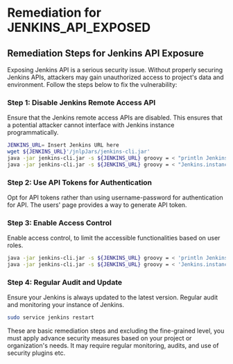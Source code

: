 # Remediation for JENKINS_API_EXPOSED

## Remediation Steps for Jenkins API Exposure
Exposing Jenkins API is a serious security issue. Without properly securing Jenkins APIs, attackers may gain unauthorized access to project's data and environment. Follow the steps below to fix the vulnerability:

### Step 1: Disable Jenkins Remote Access API
Ensure that the Jenkins remote access APIs are disabled. This ensures that a potential attacker cannot interface with Jenkins instance programmatically.

```bash
JENKINS_URL= Insert Jenkins URL here
wget ${JENKINS_URL}'/jnlpJars/jenkins-cli.jar'
java -jar jenkins-cli.jar -s ${JENKINS_URL} groovy = < "println Jenkins.instance.getDescriptor('jenkins.security.apitoken.ApiTokenPropertyConfiguration').getCreationOfLegacyTokenEnabled()"
java -jar jenkins-cli.jar -s ${JENKINS_URL} groovy = < "Jenkins.instance.getDescriptor('jenkins.security.apitoken.ApiTokenPropertyConfiguration').setCreationOfLegacyTokenEnabled(false)"
```

### Step 2: Use API Tokens for Authentication
Opt for API tokens rather than using username-password for authentication for API. The users' page provides a way to generate API token.

### Step 3: Enable Access Control
Enable access control, to limit the accessible functionalities based on user roles.

```bash
java -jar jenkins-cli.jar -s ${JENKINS_URL} groovy = < 'println Jenkins.instance.getAuthorizationStrategy().allowsSignup()'
java -jar jenkins-cli.jar -s ${JENKINS_URL} groovy = < 'Jenkins.instance.setSecurityRealm(hudson.security.HudsonPrivateSecurityRealm(false))'
```
### Step 4: Regular Audit and Update
Ensure your Jenkins is always updated to the latest version. Regular audit and monitoring your instance of Jenkins.

```bash
sudo service jenkins restart
```

These are basic remediation steps and excluding the fine-grained level, you must apply advance security measures based on your project or organization's needs. It may require regular monitoring, audits, and use of security plugins etc.